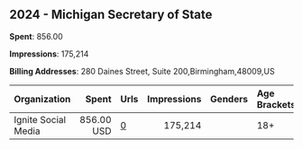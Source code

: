 ## 2024 - Michigan Secretary of State 
**Spent**: 856.00

**Impressions**: 175,214

**Billing Addresses**: 280 Daines Street, Suite 200,Birmingham,48009,US

|Organization|Spent|Urls|Impressions|Genders|Age Brackets|Country Codes|
|:---|---:|:---|---:|:---|:---|:---|
|Ignite Social Media|856.00 USD|[0](https://www.snap.com/political-ads/asset/8785dd8895d0a8241c4ce4542664d6ccd082a5d672fefeeb79b49e59f62d6ac9?mediaType=mp4)|175,214||18+|united states|
